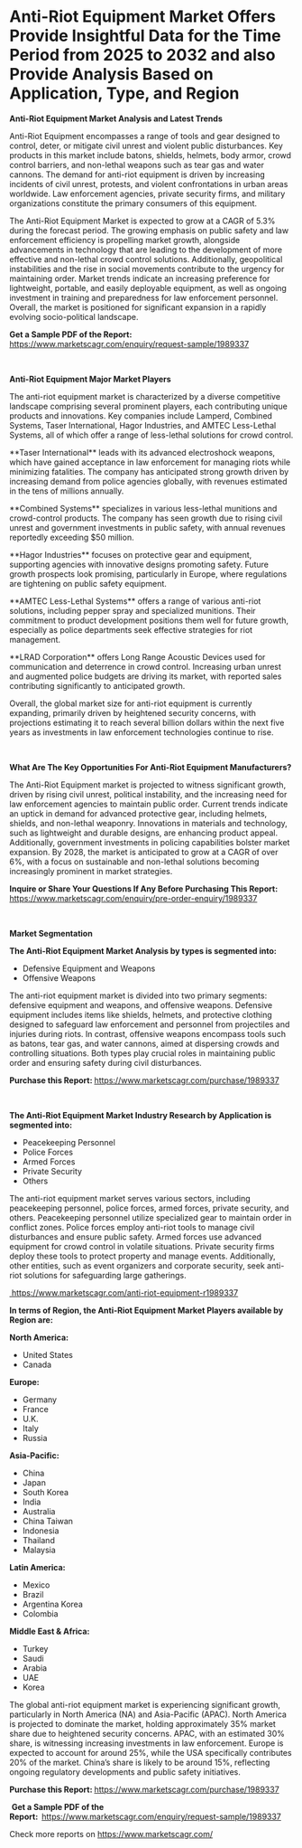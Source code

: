 <p><h1>Anti-Riot Equipment Market Offers Provide Insightful Data for the Time Period from 2025 to 2032 and also Provide Analysis Based on Application, Type, and Region</h1></p><p><strong>Anti-Riot Equipment Market Analysis and Latest Trends</strong></p>
<p><p>Anti-Riot Equipment encompasses a range of tools and gear designed to control, deter, or mitigate civil unrest and violent public disturbances. Key products in this market include batons, shields, helmets, body armor, crowd control barriers, and non-lethal weapons such as tear gas and water cannons. The demand for anti-riot equipment is driven by increasing incidents of civil unrest, protests, and violent confrontations in urban areas worldwide. Law enforcement agencies, private security firms, and military organizations constitute the primary consumers of this equipment.</p><p>The Anti-Riot Equipment Market is expected to grow at a CAGR of 5.3% during the forecast period. The growing emphasis on public safety and law enforcement efficiency is propelling market growth, alongside advancements in technology that are leading to the development of more effective and non-lethal crowd control solutions. Additionally, geopolitical instabilities and the rise in social movements contribute to the urgency for maintaining order. Market trends indicate an increasing preference for lightweight, portable, and easily deployable equipment, as well as ongoing investment in training and preparedness for law enforcement personnel. Overall, the market is positioned for significant expansion in a rapidly evolving socio-political landscape.</p></p>
<p><strong>Get a Sample PDF of the Report:&nbsp;</strong> <a href="https://www.marketscagr.com/enquiry/request-sample/1989337?utm_campaign=2194&utm_medium=2&utm_source=Github&utm_content=ia&utm_term=02032025&utm_id=anti-riot-equipment">https://www.marketscagr.com/enquiry/request-sample/1989337</a></p>
<p>&nbsp;</p>
<p><strong>Anti-Riot Equipment Major Market Players</strong></p>
<p><p>The anti-riot equipment market is characterized by a diverse competitive landscape comprising several prominent players, each contributing unique products and innovations. Key companies include Lamperd, Combined Systems, Taser International, Hagor Industries, and AMTEC Less-Lethal Systems, all of which offer a range of less-lethal solutions for crowd control.</p><p>**Taser International** leads with its advanced electroshock weapons, which have gained acceptance in law enforcement for managing riots while minimizing fatalities. The company has anticipated strong growth driven by increasing demand from police agencies globally, with revenues estimated in the tens of millions annually. </p><p>**Combined Systems** specializes in various less-lethal munitions and crowd-control products. The company has seen growth due to rising civil unrest and government investments in public safety, with annual revenues reportedly exceeding $50 million.</p><p>**Hagor Industries** focuses on protective gear and equipment, supporting agencies with innovative designs promoting safety. Future growth prospects look promising, particularly in Europe, where regulations are tightening on public safety equipment.</p><p>**AMTEC Less-Lethal Systems** offers a range of various anti-riot solutions, including pepper spray and specialized munitions. Their commitment to product development positions them well for future growth, especially as police departments seek effective strategies for riot management.</p><p>**LRAD Corporation** offers Long Range Acoustic Devices used for communication and deterrence in crowd control. Increasing urban unrest and augmented police budgets are driving its market, with reported sales contributing significantly to anticipated growth.</p><p>Overall, the global market size for anti-riot equipment is currently expanding, primarily driven by heightened security concerns, with projections estimating it to reach several billion dollars within the next five years as investments in law enforcement technologies continue to rise.</p></p>
<p>&nbsp;</p>
<p><strong>What Are The Key Opportunities For Anti-Riot Equipment Manufacturers?</strong></p>
<p><p>The Anti-Riot Equipment market is projected to witness significant growth, driven by rising civil unrest, political instability, and the increasing need for law enforcement agencies to maintain public order. Current trends indicate an uptick in demand for advanced protective gear, including helmets, shields, and non-lethal weaponry. Innovations in materials and technology, such as lightweight and durable designs, are enhancing product appeal. Additionally, government investments in policing capabilities bolster market expansion. By 2028, the market is anticipated to grow at a CAGR of over 6%, with a focus on sustainable and non-lethal solutions becoming increasingly prominent in market strategies.</p></p>
<p><strong>Inquire or Share Your Questions If Any Before Purchasing This Report:</strong> <a href="https://www.marketscagr.com/enquiry/pre-order-enquiry/1989337?utm_campaign=2194&utm_medium=2&utm_source=Github&utm_content=ia&utm_term=02032025&utm_id=anti-riot-equipment">https://www.marketscagr.com/enquiry/pre-order-enquiry/1989337</a></p>
<p>&nbsp;</p>
<p><strong>Market Segmentation</strong></p>
<p><strong>The Anti-Riot Equipment Market Analysis by types is segmented into:</strong></p>
<p><ul><li>Defensive Equipment and Weapons</li><li>Offensive Weapons</li></ul></p>
<p><p>The anti-riot equipment market is divided into two primary segments: defensive equipment and weapons, and offensive weapons. Defensive equipment includes items like shields, helmets, and protective clothing designed to safeguard law enforcement and personnel from projectiles and injuries during riots. In contrast, offensive weapons encompass tools such as batons, tear gas, and water cannons, aimed at dispersing crowds and controlling situations. Both types play crucial roles in maintaining public order and ensuring safety during civil disturbances.</p></p>
<p><strong>Purchase this Report:&nbsp;</strong><a href="https://www.marketscagr.com/purchase/1989337?utm_campaign=2194&utm_medium=2&utm_source=Github&utm_content=ia&utm_term=02032025&utm_id=anti-riot-equipment">https://www.marketscagr.com/purchase/1989337</a></p>
<p>&nbsp;</p>
<p><strong>The Anti-Riot Equipment Market Industry Research by Application is segmented into:</strong></p>
<p><ul><li>Peacekeeping Personnel</li><li>Police Forces</li><li>Armed Forces</li><li>Private Security</li><li>Others</li></ul></p>
<p><p>The anti-riot equipment market serves various sectors, including peacekeeping personnel, police forces, armed forces, private security, and others. Peacekeeping personnel utilize specialized gear to maintain order in conflict zones. Police forces employ anti-riot tools to manage civil disturbances and ensure public safety. Armed forces use advanced equipment for crowd control in volatile situations. Private security firms deploy these tools to protect property and manage events. Additionally, other entities, such as event organizers and corporate security, seek anti-riot solutions for safeguarding large gatherings.</p></p>
<p><a href="https://www.marketscagr.com/anti-riot-equipment-r1989337?utm_campaign=2194&utm_medium=2&utm_source=Github&utm_content=ia&utm_term=02032025&utm_id=anti-riot-equipment">&nbsp;https://www.marketscagr.com/anti-riot-equipment-r1989337</a></p>
<p><strong>In terms of Region, the Anti-Riot Equipment Market Players available by Region are:</strong></p>
<p>
    <p> <strong> North America: </strong>
        <ul>
            <li>United States</li>
            <li>Canada</li>
        </ul>
        </p> 
    <p> <strong> Europe: </strong>
        <ul>
            <li>Germany</li>
            <li>France</li>
            <li>U.K.</li>
            <li>Italy</li>
            <li>Russia</li>
        </ul>
        </p> 
    <p> <strong> Asia-Pacific: </strong>
        <ul>
            <li>China</li>
            <li>Japan</li>
            <li>South Korea</li>
            <li>India</li>
            <li>Australia</li>
            <li>China Taiwan</li>
            <li>Indonesia</li>
            <li>Thailand</li>
            <li>Malaysia</li>
        </ul>
        </p> 
    <p> <strong> Latin America: </strong>
        <ul>
            <li>Mexico</li>
            <li>Brazil</li>
            <li>Argentina Korea</li>
            <li>Colombia</li>
        </ul>
        </p> 
    <p> <strong> Middle East & Africa: </strong>
        <ul>
            <li>Turkey</li>
            <li>Saudi</li>
            <li>Arabia</li>
            <li>UAE</li>
            <li>Korea</li>
        </ul>
    </p>
    </p>
<p><p>The global anti-riot equipment market is experiencing significant growth, particularly in North America (NA) and Asia-Pacific (APAC). North America is projected to dominate the market, holding approximately 35% market share due to heightened security concerns. APAC, with an estimated 30% share, is witnessing increasing investments in law enforcement. Europe is expected to account for around 25%, while the USA specifically contributes 20% of the market. China’s share is likely to be around 15%, reflecting ongoing regulatory developments and public safety initiatives.</p></p>
<p><strong>Purchase this Report: </strong><a href="https://www.marketscagr.com/purchase/1989337?utm_campaign=2194&utm_medium=2&utm_source=Github&utm_content=ia&utm_term=02032025&utm_id=anti-riot-equipment">https://www.marketscagr.com/purchase/1989337</a></p>
<p>&nbsp;<strong>Get a Sample PDF of the Report:&nbsp;&nbsp;</strong><a href="https://www.marketscagr.com/enquiry/request-sample/1989337?utm_campaign=2194&utm_medium=2&utm_source=Github&utm_content=ia&utm_term=02032025&utm_id=anti-riot-equipment">https://www.marketscagr.com/enquiry/request-sample/1989337</a></p>
<p><strong></strong></p>
<p>Check more reports on <a href="https://www.marketscagr.com/?utm_campaign=2194&utm_medium=2&utm_source=Github&utm_content=ia&utm_term=02032025&utm_id=anti-riot-equipment">https://www.marketscagr.com/</a></p>